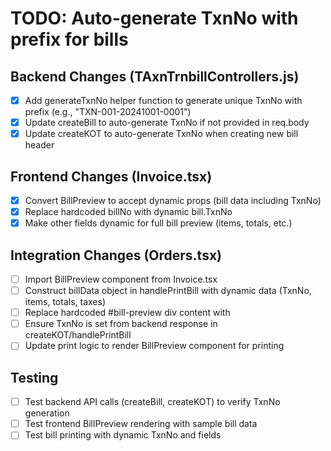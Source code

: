 # TODO: Auto-generate TxnNo with prefix for bills

## Backend Changes (TAxnTrnbillControllers.js)
- [x] Add generateTxnNo helper function to generate unique TxnNo with prefix (e.g., "TXN-001-20241001-0001")
- [x] Update createBill to auto-generate TxnNo if not provided in req.body
- [x] Update createKOT to auto-generate TxnNo when creating new bill header

## Frontend Changes (Invoice.tsx)
- [x] Convert BillPreview to accept dynamic props (bill data including TxnNo)
- [x] Replace hardcoded billNo with dynamic bill.TxnNo
- [x] Make other fields dynamic for full bill preview (items, totals, etc.)

## Integration Changes (Orders.tsx)
- [ ] Import BillPreview component from Invoice.tsx
- [ ] Construct billData object in handlePrintBill with dynamic data (TxnNo, items, totals, taxes)
- [ ] Replace hardcoded #bill-preview div content with <BillPreview bill={billData} />
- [ ] Ensure TxnNo is set from backend response in createKOT/handlePrintBill
- [ ] Update print logic to render BillPreview component for printing

## Testing
- [ ] Test backend API calls (createBill, createKOT) to verify TxnNo generation
- [ ] Test frontend BillPreview rendering with sample bill data
- [ ] Test bill printing with dynamic TxnNo and fields

